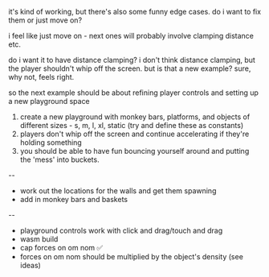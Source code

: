 it's kind of working, but there's also some funny edge cases.  do i want to fix them or just move on?

i feel like just move on - next ones will probably involve clamping distance etc.

do i want it to have distance clamping?  i don't think distance clamping, but the player shouldn't whip off the screen.  but is that a new example?  sure, why not, feels right.

so the next example should be about refining player controls and setting up a new playground space

1. create a new playground with monkey bars, platforms, and objects of different sizes - s, m, l, xl, static (try and define these as constants)
2. players don't whip off the screen and continue accelerating if they're holding something
3. you should be able to have fun bouncing yourself around and putting the 'mess' into buckets.

--

* work out the locations for the walls and get them spawning
* add in monkey bars and baskets

--

* playground controls work with click and drag/touch and drag
* wasm build
* cap forces on om nom ✅
* forces on om nom should be multiplied by the object's density (see ideas)